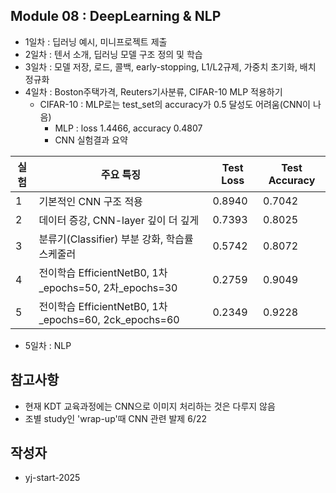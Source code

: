 ## Module 08 : DeepLearning & NLP
- 1일차 : 딥러닝 예시, 미니프로젝트 제출
- 2일차 : 텐서 소개, 딥러닝 모델 구조 정의 및 학습
- 3일차 : 모델 저장, 로드, 콜백, early-stopping, L1/L2규제, 가중치 초기화, 배치 정규화
- 4일차 : Boston주택가격, Reuters기사분류, CIFAR-10 MLP 적용하기
  - CIFAR-10 : MLP로는 test_set의 accuracy가 0.5 달성도 어려움(CNN이 나음)
    - MLP : loss 1.4466, accuracy 0.4807
    - CNN 실험결과 요약 

| 실험 | 주요 특징                           |          Test Loss | Test Accuracy |
|------|------------------------------------|-----------|----------------|
| 1    | 기본적인 CNN 구조 적용               | 0.8940     | 0.7042         |
| 2    | 데이터 증강, CNN-layer 깊이 더 깊게   | 0.7393     | 0.8025         |
| 3    | 분류기(Classifier) 부분 강화, 학습률 스케줄러 | 0.5742  |    0.8072    |
| 4    | 전이학습 EfficientNetB0, 1차_epochs=50, 2차_epochs=30            |   0.2759   |     0.9049      |
| 5    | 전이학습 EfficientNetB0, 1차_epochs=60, 2ck_epochs=60 |    0.2349        |   0.9228         |

- 5일차 : NLP

## 참고사항
- 현재 KDT 교육과정에는 CNN으로 이미지 처리하는 것은 다루지 않음
- 조별 study인 'wrap-up'때 CNN 관련 발제 6/22
  
## 작성자
- yj-start-2025
